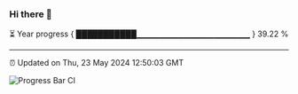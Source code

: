 ### Hi there 👋

⏳ Year progress { ███████████▁▁▁▁▁▁▁▁▁▁▁▁▁▁▁▁▁▁▁ } 39.22 %

---

⏰ Updated on Thu, 23 May 2024 12:50:03 GMT

![Progress Bar CI](https://github.com/IshwaranRudhara/GIT-ACTION/workflows/Progress%20Bar%20CI/badge.svg)
